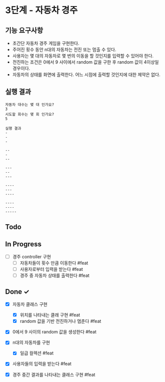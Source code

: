 # 3단계 - 자동차 경주

## 기능 요구사항
* 초간단 자동차 경주 게임을 구현한다.
* 주어진 횟수 동안 n대의 자동차는 전진 또는 멈출 수 있다.
* 사용자는 몇 대의 자동차로 몇 번의 이동을 할 것인지를 입력할 수 있어야 한다.
* 전진하는 조건은 0에서 9 사이에서 random 값을 구한 후 random 값이 4이상일 경우이다.
* 자동차의 상태를 화면에 출력한다. 어느 시점에 출력할 것인지에 대한 제약은 없다.

## 실행 결과
```
자동차 대수는 몇 대 인가요?
3
시도할 회수는 몇 회 인가요?
5

실행 결과
-
-
-

--
-
--

---
--
---

----
---
----

----
----
-----
```

## Todo

## In Progress
- [ ] 경주 controller 구현
  - [ ] 자동차들이 횟수 만큼 이동한다 #feat
  - [ ] 사용자로부터 입력을 받는다 #feat
  - [ ] 경주 중 자동차 상태를 출력한다 #feat
  
## Done ✓
- [x] 자동차 클래스 구현
  - [x] 위치를 나타내는 클래 구현 #feat
  - [x] random 값을 기반 전진하거나 멈춘다 #feat
- [x] 0에서 9 사이의 random 값을 생성한다 #feat
- [x] n대의 자동차를 구현
  - [x] 일급 컬렉션 #feat
- [x] 사용자들의 입력을 받는다 #feat
- [x] 경주 중간 결과를 나타내는 클래스 구현 #feat
  